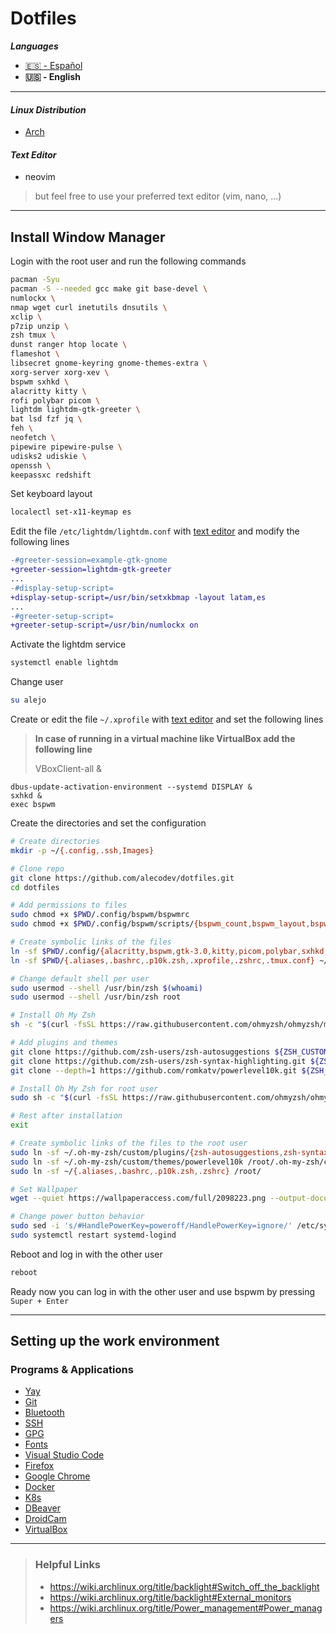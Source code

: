 # Dotfiles


***Languages***
- [🇪🇸 - Español](./README.es.md)
- **🇺🇸 - English**
---


#### ***Linux Distribution***
- [Arch](doc/en/arch-install.md)


#### ***Text Editor***
- neovim
>but feel free to use your preferred text editor (vim, nano, ...)


---
## Install Window Manager

Login with the root user and run the following commands
```bash
pacman -Syu
pacman -S --needed gcc make git base-devel \
numlockx \
nmap wget curl inetutils dnsutils \
xclip \
p7zip unzip \
zsh tmux \
dunst ranger htop locate \
flameshot \
libsecret gnome-keyring gnome-themes-extra \
xorg-server xorg-xev \
bspwm sxhkd \
alacritty kitty \
rofi polybar picom \
lightdm lightdm-gtk-greeter \
bat lsd fzf jq \
feh \
neofetch \
pipewire pipewire-pulse \
udisks2 udiskie \
openssh \
keepassxc redshift
```

Set keyboard layout
```bash
localectl set-x11-keymap es
```

Edit the file `/etc/lightdm/lightdm.conf` with [text editor][1] and modify the following lines
```diff
-#greeter-session=example-gtk-gnome
+greeter-session=lightdm-gtk-greeter
...
-#display-setup-script=
+display-setup-script=/usr/bin/setxkbmap -layout latam,es
...
-#greeter-setup-script=
+greeter-setup-script=/usr/bin/numlockx on
```

Activate the lightdm service
```bash
systemctl enable lightdm
```

Change user
```bash
su alejo
```

Create or edit the file `~/.xprofile` with [text editor][1] and set the following lines
>**In case of running in a virtual machine like VirtualBox add the following line**
>
>VBoxClient-all &
```text
dbus-update-activation-environment --systemd DISPLAY &
sxhkd &
exec bspwm
```

Create the directories and set the configuration
```bash
# Create directories
mkdir -p ~/{.config,.ssh,Images}

# Clone repo
git clone https://github.com/alecodev/dotfiles.git
cd dotfiles

# Add permissions to files
sudo chmod +x $PWD/.config/bspwm/bspwmrc
sudo chmod +x $PWD/.config/bspwm/scripts/{bspwm_count,bspwm_layout,bspwm_resize,bspwm_smart_move}

# Create symbolic links of the files
ln -sf $PWD/.config/{alacritty,bspwm,gtk-3.0,kitty,picom,polybar,sxhkd,systemd} ~/.config/
ln -sf $PWD/{.aliases,.bashrc,.p10k.zsh,.xprofile,.zshrc,.tmux.conf} ~/

# Change default shell per user
sudo usermod --shell /usr/bin/zsh $(whoami)
sudo usermod --shell /usr/bin/zsh root

# Install Oh My Zsh
sh -c "$(curl -fsSL https://raw.githubusercontent.com/ohmyzsh/ohmyzsh/master/tools/install.sh)"

# Add plugins and themes
git clone https://github.com/zsh-users/zsh-autosuggestions ${ZSH_CUSTOM:-~/.oh-my-zsh/custom}/plugins/zsh-autosuggestions
git clone https://github.com/zsh-users/zsh-syntax-highlighting.git ${ZSH_CUSTOM:-~/.oh-my-zsh/custom}/plugins/zsh-syntax-highlighting
git clone --depth=1 https://github.com/romkatv/powerlevel10k.git ${ZSH_CUSTOM:-~/.oh-my-zsh/custom}/themes/powerlevel10k

# Install Oh My Zsh for root user
sudo sh -c "$(curl -fsSL https://raw.githubusercontent.com/ohmyzsh/ohmyzsh/master/tools/install.sh)"

# Rest after installation
exit

# Create symbolic links of the files to the root user
sudo ln -sf ~/.oh-my-zsh/custom/plugins/{zsh-autosuggestions,zsh-syntax-highlighting} /root/.oh-my-zsh/custom/plugins/
sudo ln -sf ~/.oh-my-zsh/custom/themes/powerlevel10k /root/.oh-my-zsh/custom/themes/
sudo ln -sf ~/{.aliases,.bashrc,.p10k.zsh,.zshrc} /root/

# Set Wallpaper
wget --quiet https://wallpaperaccess.com/full/2098223.png --output-document ~/Images/wallpaper.png

# Change power button behavior
sudo sed -i 's/#HandlePowerKey=poweroff/HandlePowerKey=ignore/' /etc/systemd/logind.conf
sudo systemctl restart systemd-logind
```

Reboot and log in with the other user
```bash
reboot
```

Ready now you can log in with the other user and use bspwm by pressing `Super + Enter`

---
## Setting up the work environment

### Programs & Applications

- [Yay](doc/en/yay-install.md)
- [Git](doc/en/git-install.md)
- [Bluetooth](doc/en/bluetooth-install.md)
- [SSH](doc/en/ssh-install.md)
- [GPG](doc/en/gpg-install.md)
- [Fonts](doc/en/fonts-install.md)
- [Visual Studio Code](doc/en/vscode-install.md)
- [Firefox](doc/en/firefox-install.md)
- [Google Chrome](doc/en/chrome-install.md)
- [Docker](doc/en/docker-install.md)
- [K8s](doc/en/k8s-install.md)
- [DBeaver](doc/en/dbeaver-install.md)
- [DroidCam](doc/en/droidcam-install.md)
- [VirtualBox](doc/en/virtualbox-install.md)
---


>### Helpful Links
>
>- https://wiki.archlinux.org/title/backlight#Switch_off_the_backlight
>- https://wiki.archlinux.org/title/backlight#External_monitors
>- https://wiki.archlinux.org/title/Power_management#Power_managers

[1]:#text-editor